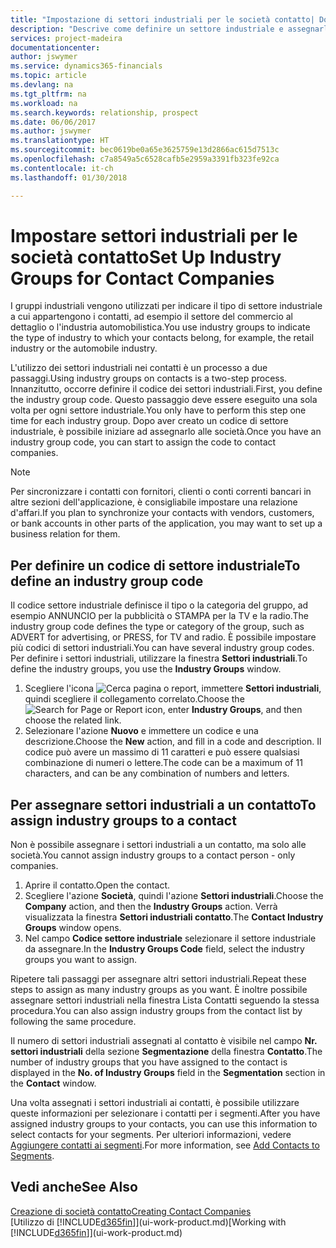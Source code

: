 ```yaml
---
title: "Impostazione di settori industriali per le società contatto| Documenti Microsoft"
description: "Descrive come definire un settore industriale e assegnarlo a una società contatto, ad esempio il settore del commercio al dettaglio o dell'industria automobilistica."
services: project-madeira
documentationcenter: 
author: jswymer
ms.service: dynamics365-financials
ms.topic: article
ms.devlang: na
ms.tgt_pltfrm: na
ms.workload: na
ms.search.keywords: relationship, prospect
ms.date: 06/06/2017
ms.author: jswymer
ms.translationtype: HT
ms.sourcegitcommit: bec0619be0a65e3625759e13d2866ac615d7513c
ms.openlocfilehash: c7a8549a5c6528cafb5e2959a3391fb323fe92ca
ms.contentlocale: it-ch
ms.lasthandoff: 01/30/2018

---
```

# <a name="set-up-industry-groups-for-contact-companies"></a><span data-ttu-id="b2274-103">Impostare settori industriali per le società contatto</span><span class="sxs-lookup"><span data-stu-id="b2274-103">Set Up Industry Groups for Contact Companies</span></span>
<span data-ttu-id="b2274-104">I gruppi industriali vengono utilizzati per indicare il tipo di settore industriale a cui appartengono i contatti, ad esempio il settore del commercio al dettaglio o l'industria automobilistica.</span><span class="sxs-lookup"><span data-stu-id="b2274-104">You use industry groups to indicate the type of industry to which your contacts belong, for example, the retail industry or the automobile industry.</span></span>

<span data-ttu-id="b2274-105">L'utilizzo dei settori industriali nei contatti è un processo a due passaggi.</span><span class="sxs-lookup"><span data-stu-id="b2274-105">Using industry groups on contacts is a two-step process.</span></span> <span data-ttu-id="b2274-106">Innanzitutto, occorre definire il codice dei settori industriali.</span><span class="sxs-lookup"><span data-stu-id="b2274-106">First, you define the industry group code.</span></span> <span data-ttu-id="b2274-107">Questo passaggio deve essere eseguito una sola volta per ogni settore industriale.</span><span class="sxs-lookup"><span data-stu-id="b2274-107">You only have to perform this step one time for each industry group.</span></span> <span data-ttu-id="b2274-108">Dopo aver creato un codice di settore industriale, è possibile iniziare ad assegnarlo alle società.</span><span class="sxs-lookup"><span data-stu-id="b2274-108">Once you have an industry group code, you can start to assign the code to contact companies.</span></span>

> [!NOTE]  
>   <span data-ttu-id="b2274-109">Per sincronizzare i contatti con fornitori, clienti o conti correnti bancari in altre sezioni dell'applicazione, è consigliabile impostare una relazione d'affari.</span><span class="sxs-lookup"><span data-stu-id="b2274-109">If you plan to synchronize your contacts with vendors, customers, or bank accounts in other parts of the application, you may want to set up a business relation for them.</span></span>

## <a name="to-define-an-industry-group-code"></a><span data-ttu-id="b2274-110">Per definire un codice di settore industriale</span><span class="sxs-lookup"><span data-stu-id="b2274-110">To define an industry group code</span></span>
<span data-ttu-id="b2274-111">Il codice settore industriale definisce il tipo o la categoria del gruppo, ad esempio ANNUNCIO per la pubblicità o STAMPA per la TV e la radio.</span><span class="sxs-lookup"><span data-stu-id="b2274-111">The industry group code defines the type or category of the group, such as ADVERT for advertising, or PRESS, for TV and radio.</span></span> <span data-ttu-id="b2274-112">È possibile impostare più codici di settori industriali.</span><span class="sxs-lookup"><span data-stu-id="b2274-112">You can have several industry group codes.</span></span> <span data-ttu-id="b2274-113">Per definire i settori industriali, utilizzare la finestra **Settori industriali**.</span><span class="sxs-lookup"><span data-stu-id="b2274-113">To define the industry groups, you use the **Industry Groups** window.</span></span>

1. <span data-ttu-id="b2274-114">Scegliere l'icona ![Cerca pagina o report](media/ui-search/search_small.png "icona Cerca pagina o report"), immettere **Settori industriali**, quindi scegliere il collegamento correlato.</span><span class="sxs-lookup"><span data-stu-id="b2274-114">Choose the ![Search for Page or Report](media/ui-search/search_small.png "Search for Page or Report icon") icon, enter **Industry Groups**, and then choose the related link.</span></span>
2. <span data-ttu-id="b2274-115">Selezionare l'azione **Nuovo** e immettere un codice e una descrizione.</span><span class="sxs-lookup"><span data-stu-id="b2274-115">Choose the **New** action, and fill in a code and description.</span></span> <span data-ttu-id="b2274-116">Il codice può avere un massimo di 11 caratteri e può essere qualsiasi combinazione di numeri o lettere.</span><span class="sxs-lookup"><span data-stu-id="b2274-116">The code can be a maximum of 11 characters, and can be any combination of numbers and letters.</span></span>

## <a name="AssignIndustryGroupContact"></a> <span data-ttu-id="b2274-117">Per assegnare settori industriali a un contatto</span><span class="sxs-lookup"><span data-stu-id="b2274-117">To assign industry groups to a contact</span></span>
<span data-ttu-id="b2274-118">Non è possibile assegnare i settori industriali a un contatto, ma solo alle società.</span><span class="sxs-lookup"><span data-stu-id="b2274-118">You cannot assign industry groups to a contact person - only companies.</span></span>

1. <span data-ttu-id="b2274-119">Aprire il contatto.</span><span class="sxs-lookup"><span data-stu-id="b2274-119">Open the contact.</span></span>
2. <span data-ttu-id="b2274-120">Scegliere l'azione **Società**, quindi l'azione **Settori industriali**.</span><span class="sxs-lookup"><span data-stu-id="b2274-120">Choose the **Company** action, and then the **Industry Groups** action.</span></span> <span data-ttu-id="b2274-121">Verrà visualizzata la finestra **Settori industriali contatto**.</span><span class="sxs-lookup"><span data-stu-id="b2274-121">The **Contact Industry Groups** window opens.</span></span>
3. <span data-ttu-id="b2274-122">Nel campo **Codice settore industriale** selezionare il settore industriale da assegnare.</span><span class="sxs-lookup"><span data-stu-id="b2274-122">In the **Industry Groups Code** field, select the industry groups you want to assign.</span></span>

<span data-ttu-id="b2274-123">Ripetere tali passaggi per assegnare altri settori industriali.</span><span class="sxs-lookup"><span data-stu-id="b2274-123">Repeat these steps to assign as many industry groups as you want.</span></span> <span data-ttu-id="b2274-124">È inoltre possibile assegnare settori industriali nella finestra Lista Contatti seguendo la stessa procedura.</span><span class="sxs-lookup"><span data-stu-id="b2274-124">You can also assign industry groups from the contact list by following the same procedure.</span></span>

<span data-ttu-id="b2274-125">Il numero di settori industriali assegnati al contatto è visibile nel campo **Nr. settori industriali** della sezione **Segmentazione** della finestra **Contatto**.</span><span class="sxs-lookup"><span data-stu-id="b2274-125">The number of industry groups that you have assigned to the contact is displayed in the **No. of Industry Groups** field in the **Segmentation** section in the **Contact** window.</span></span>

<span data-ttu-id="b2274-126">Una volta assegnati i settori industriali ai contatti, è possibile utilizzare queste informazioni per selezionare i contatti per i segmenti.</span><span class="sxs-lookup"><span data-stu-id="b2274-126">After you have assigned industry groups to your contacts, you can use this information to select contacts for your segments.</span></span> <span data-ttu-id="b2274-127">Per ulteriori informazioni, vedere [Aggiungere contatti ai segmenti](marketing-add-contact-segment.md).</span><span class="sxs-lookup"><span data-stu-id="b2274-127">For more information, see [Add Contacts to Segments](marketing-add-contact-segment.md).</span></span>

## <a name="see-also"></a><span data-ttu-id="b2274-128">Vedi anche</span><span class="sxs-lookup"><span data-stu-id="b2274-128">See Also</span></span>
[<span data-ttu-id="b2274-129">Creazione di società contatto</span><span class="sxs-lookup"><span data-stu-id="b2274-129">Creating Contact Companies</span></span>](marketing-create-contact-companies.md)  
<span data-ttu-id="b2274-130">[Utilizzo di [!INCLUDE[d365fin](includes/d365fin_md.md)]](ui-work-product.md)</span><span class="sxs-lookup"><span data-stu-id="b2274-130">[Working with [!INCLUDE[d365fin](includes/d365fin_md.md)]](ui-work-product.md)</span></span>

